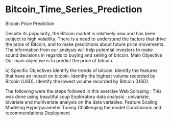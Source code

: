 # Bitcoin_Time_Series_Prediction

Bitcoin Price Prediction

Despite its popularity, the Bitcoin market is relatively new and has been subject to high volatility. There is a need to understand the factors that drive the price of Bitcoin, and to make predictions about future price movements. The information from our analysis will help potential investors to make sound decisions in regards to buying and selling of bitcoin.
Main Objective
Our main objective is to predict the price of bitcoin.

b) Specific Objectives
Identify the trends of bitcoin.
Identify the features that have an impact on bitcoin.
Identify the highest volume recorded by Bitcoin (USD).
Identify the lowest volume recorded by Bitcoin (USD).

The following were the steps followed in this exercise
Web Scraping : This was done using beautiful soup
Exploratory data analysis : univariate, bivariate and multivariate analysis on the data variables.
Feature Scaling
Modeling
Hyperparameter Tuning
Challenging the model
Conclusions and recommendations
Deployment
